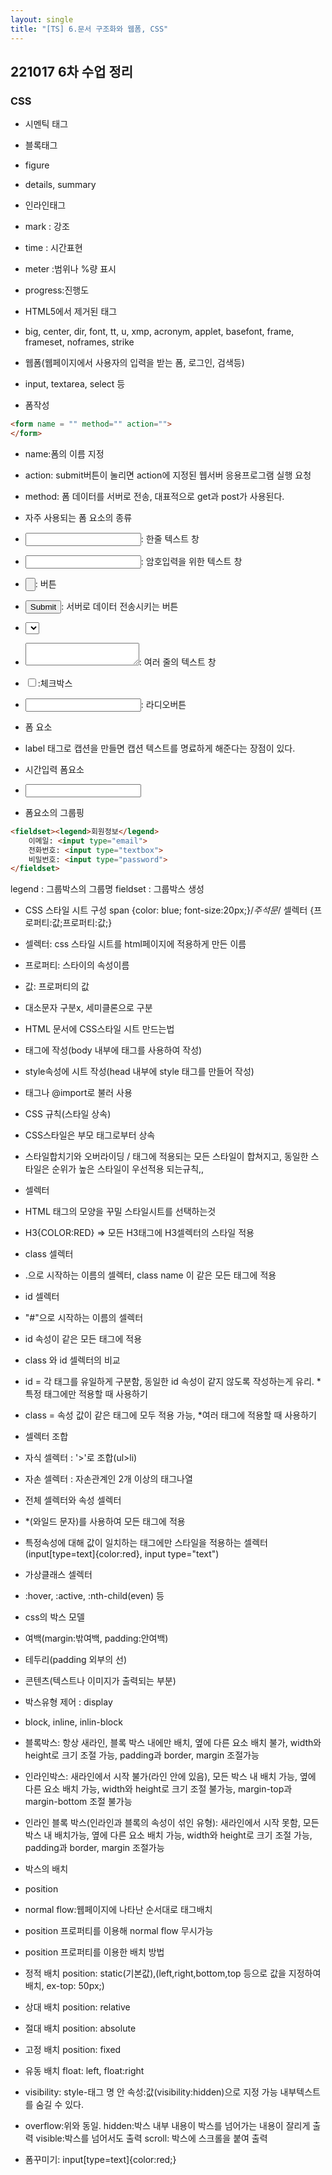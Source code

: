 ```yaml
---
layout: single
title: "[TS] 6.문서 구조화와 웹폼, CSS"
---
```

## 221017 6차 수업 정리
### CSS 
- 시멘틱 태그
- 블록태그
 - figure
 - details, summary
- 인라인태그
 - mark : 강조
 - time : 시간표현
 - meter :범위나 %량 표시
 - progress:진행도

- HTML5에서 제거된 태그
 - big, center, dir, font, tt, u, xmp, acronym, applet, basefont, frame, frameset, noframes, strike

- 웹폼(웹페이지에서 사용자의 입력을 받는 폼, 로그인, 검색등)
 - input, textarea, select 등

- 폼작성
```html
<form name = "" method="" action="">
</form> 
```
 - name:폼의 이름 지정
 - action: submit버튼이 눌리면 action에 지정된 웹서버 응용프로그램 실행 요청
 - method: 폼 데이터를 서버로 전송, 대표적으로 get과 post가 사용된다.

- 자주 사용되는 폼 요소의 종류
 - <input type="text">: 한줄 텍스트 창
 - <input type="password">: 암호입력을 위한 텍스트 창
 - <input type="button">: 버튼
 - <input type="submit">: 서버로 데이터 전송시키는 버튼
 - <select>: 드롭다운리스트를 가진 콤보박스
 - <textarea></textarea>: 여러 줄의 텍스트 창
 - <input type="checkbox">:체크박스
 - <input type="radiobutton">: 라디오버튼

- <label>폼 요소
 - label 태그로 캡션을 만들면 캡션 텍스트를 명료하게 해준다는 장점이 있다.

- 시간입력 폼요소
 - <input type = "month, week, date, time, datetime-local">

- 폼요소의 그룹핑
```html
<fieldset><legend>회원정보</legend>
    이메일: <input type="email">
    전화번호: <input type="textbox">
    비밀번호: <input type="password">
</fieldset>
```
legend : 그룹박스의 그룹명
fieldset : 그룹박스 생성

- CSS 스타일 시트 구성
span {color: blue; font-size:20px;}/*주석문*/
셀렉터 {프로퍼티:값;프로퍼티:값;}
 - 셀렉터: css 스타일 시트를 html페이지에 적용하게 만든 이름
 - 프로퍼티: 스타이의 속성이름
 - 값: 프로퍼티의 값
 - 대소문자 구분x, 세미클론으로 구분

- HTML 문서에 CSS스타일 시트 만드는법
 - <style></style> 태그에 작성(body 내부에 태그를 사용하여 작성)
 - style속성에 시트 작성(head 내부에 style 태그를 만들어 작성)
 - <link>태그나 @import로 불러 사용

- CSS 규칙(스타일 상속)
 - CSS스타일은 부모 태그로부터 상속
 - 스타일합치기와 오버라이딩 / 태그에 적용되는 모든 스타일이 합쳐지고, 동일한 스타일은 순위가 높은 스타일이 우선적용 되는규칙,,

- 셀렉터
 - HTML 태그의 모양을 꾸밀 스타일시트를 선택하는것
  - H3{COLOR:RED} => 모든 H3태그에 H3셀렉터의 스타일 적용

- class 셀렉터
 - .으로 시작하는 이름의 셀렉터, class name 이 같은 모든 태그에 적용

- id 셀렉터
 - "#"으로 시작하는 이름의 셀렉터
 - id 속성이 같은 모든 태그에 적용


- class 와 id 셀렉터의 비교
 - id = 각 태그를 유일하게 구분함, 동일한 id 속성이 같지 않도록 작성하는게 유리. *특정 태그에만 적용할 때 사용하기
 - class = 속성 값이 같은 태그에 모두 적용 가능, *여러 태그에 적용할 때 사용하기

- 셀렉터 조합
 - 자식 셀렉터 : '>'로 조합(ul>li)
 - 자손 셀렉터 : 자손관계인 2개 이상의 태그나열

- 전체 셀렉터와 속성 셀렉터
 - *(와일드 문자)를 사용하여 모든 태그에 적용
 - 특정속성에 대해 값이 일치하는 태그에만 스타일을 적용하는 셀렉터(input[type=text]{color:red}, input type="text")

- 가상클래스 셀렉터
 - :hover, :active, :nth-child(even) 등

- css의 박스 모델
 - 여백(margin:밖여백, padding:안여백)
 - 테두리(padding 외부의 선)
 - 콘텐츠(텍스트나 이미지가 출력되는 부분)


- 박스유형 제어 : display
 - block, inline, inlin-block
 - 블록박스: 항상 새라인, 블록 박스 내에만 배치, 옆에 다른 요소 배치 불가, width와 height로 크기 조절 가능, padding과 border, margin 조절가능
 - 인라인박스: 새라인에서 시작 불가(라인 안에 있음), 모든 박스 내 배치 가능, 옆에 다른 요소 배치 가능, width와 height로 크기 조절 불가능, margin-top과 margin-bottom 조절 불가능
 - 인라인 블록 박스(인라인과 블록의 속성이 섞인 유형): 새라인에서 시작 못함, 모든 박스 내 배치가능, 옆에 다른 요소 배치 가능, width와 height로 크기 조절 가능, padding과 border, margin 조절가능

- 박스의 배치
 - position 
  - normal flow:웹페이지에 나타난 순서대로 태그배치
  - position 프로퍼티를 이용해 normal flow 무시가능
 - position 프로퍼티를 이용한 배치 방법
  - 정적 배치 position: static(기본값),(left,right,bottom,top 등으로 값을 지정하여 배치, ex-top: 50px;)
  - 상대 배치 position: relative
  - 절대 배치 position: absolute
  - 고정 배치 position: fixed
  - 유동 배치 float: left, float:right

- visibility: style-태그 명 안 속성:값(visibility:hidden)으로 지정 가능
 내부텍스트를 숨길 수 있다.
- overflow:위와 동일. 
  hidden:박스 내부 내용이 박스를 넘어가는 내용이 잘리게 출력
  visible:박스를 넘어서도 출력
  scroll: 박스에 스크롤을 붙여 출력

- 폼꾸미기: input[type=text]{color:red;}

